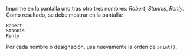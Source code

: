 Imprime en la pantalla uno tras otro tres nombres: *Robert*, *Stannis*, *Renly*. Como resultado, se debe mostrar en la pantalla:

```text
Robert
Stannis
Renly
```

Por cada nombre o designación, usa nuevamente la orden de `print()`.
